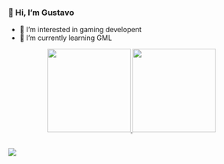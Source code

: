 ### 👋 Hi, I’m Gustavo
- 👀 I’m interested in gaming developent
- 🌱 I’m currently learning GML


<div align="center">
  <a href="https://github.com/Gushens">
  <img height="170em" src="https://github-readme-stats.vercel.app/api?username=Gushens&show_icons=true&theme=dracula"/>
  <img height="170em" src="https://github-readme-stats.vercel.app/api/top-langs/?username=Gushens&layout=compact&langs_count=7&theme=dracula"/>
</div>
  
  
##
  
  
<div>
  <a href = "mailto:gustavohenriquesantos11@gmail.com"><img src="https://img.shields.io/badge/-Gmail-%23333?style=for-the-badge&logo=gmail&logoColor=white" target="_blank"></a>
</div>
